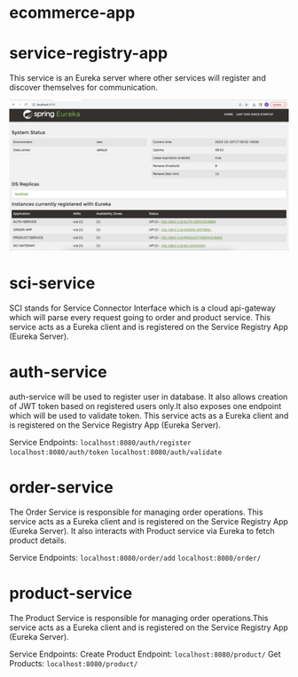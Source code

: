 # ecommerce-app

# service-registry-app
This service is an Eureka server where other services will register and discover themselves for communication.

![eureka-server](https://github.com/SachinMittal101/ecommerce-app/blob/main/images/eureka-server.png)

# sci-service
SCI stands for Service Connector Interface which is a cloud api-gateway which will parse every request going to order and product service.
This service acts as a Eureka client and is registered on the Service Registry App (Eureka Server).

# auth-service
auth-service will be used to register user in database. It also allows creation of JWT token based on registered users
only.It also exposes one endpoint which will be used to validate token.
This service acts as a Eureka client and is registered on the Service Registry App (Eureka Server).

Service Endpoints:
`localhost:8080/auth/register`
`localhost:8080/auth/token`
`localhost:8080/auth/validate`

# order-service
The Order Service is responsible for managing order operations. This service acts as a Eureka client and is registered on the Service Registry App (Eureka Server).
It also interacts with Product service via Eureka to fetch product details.

Service Endpoints:
`localhost:8080/order/add`
`localhost:8080/order/`

# product-service
The Product Service is responsible for managing order operations.This service acts as a Eureka client and is registered on the Service Registry App (Eureka Server).

Service Endpoints:
Create Product Endpoint: `localhost:8080/product/`
Get Products: `localhost:8080/product/`
